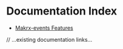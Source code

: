 # Documentation Index

- [Makrx-events Features](./FEATURES.md)

// ...existing documentation links...
